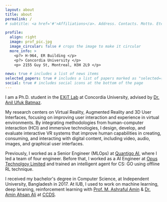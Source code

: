 ```yaml
---
layout: about
title: about
permalink: /
# subtitle: <a href='#'>Affiliations</a>. Address. Contacts. Motto. Etc.

profile:
  align: right
  image: prof_pic.jpg
  image_circular: false # crops the image to make it circular
  more_info: >
    <p?> H-964, ER Building </p>
    <p?> Concordia University </p>
    <p> 2155 Guy St, Montreal, H3H 2L9 </p>

news: true # includes a list of news items
selected_papers: true # includes a list of papers marked as "selected={true}"
social: true # includes social icons at the bottom of the page
---
```


<!-- Write your biography here. Tell the world about yourself. Link to your favorite [subreddit](http://reddit.com). You can put a picture in, too. The code is already in, just name your picture `prof_pic.jpg` and put it in the `img/` folder.

Put your address / P.O. box / other info right below your picture. You can also disable any of these elements by editing `profile` property of the YAML header of your `_pages/about.md`. Edit `_bibliography/papers.bib` and Jekyll will render your [publications page](/al-folio/publications/) automatically.

Link to your social media connections, too. This theme is set up to use [Font Awesome icons](https://fontawesome.com/) and [Academicons](https://jpswalsh.github.io/academicons/), like the ones below. Add your Facebook, Twitter, LinkedIn, Google Scholar, or just disable all of them. -->

I am a Ph.D. student in the [EXiT Lab](https://users.encs.concordia.ca/~abatmaz/) at Concordia University, advised by [Dr. Anil Ufuk Batmaz](https://users.encs.concordia.ca/~abatmaz/about.html).

My research centers on Virtual Reality, Augmented Reality and 3D User Interfaces, focusing on improving user interaction and experience in virtual environments. By integrating methodologies from human-computer interaction (HCI) and immersive technologies, I design, develop, and evaluate interactive VR systems that improve human capabilities in creating, consuming, and interacting with digital content, including video, audio, images, and graphical user interfaces.

Previously, I worked as a Senior Engineer (MLOps) at [Quantigo AI](https://www.quantigo.ai/), where I led a team of four engineer. Before that, I worked as a AI Engineer at [Opus Technolgoy Limited](https://www.opus-bd.com/) and trained an intelligent agent for CS: GO using offline RL technique.

I received my bachelor's degree in Computer Science, at Independent University, Bangladesh in 2017. At IUB, I used to work on machine learning, deep leraning, reinforcement learning with [Prof. M. Ashraful Amin](http://www.cse.iub.edu.bd/faculties/25) & [Dr. Amin Ahsan Ali](http://www.cse.iub.edu.bd/faculties/53) at [CCDS](https://ccds.ai).